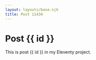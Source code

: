 ```yaml
---
layout: layouts/base.njk
title: Post 11434
---
```


# Post {{ id }}

This is post {{ id }} in my Eleventy project.
